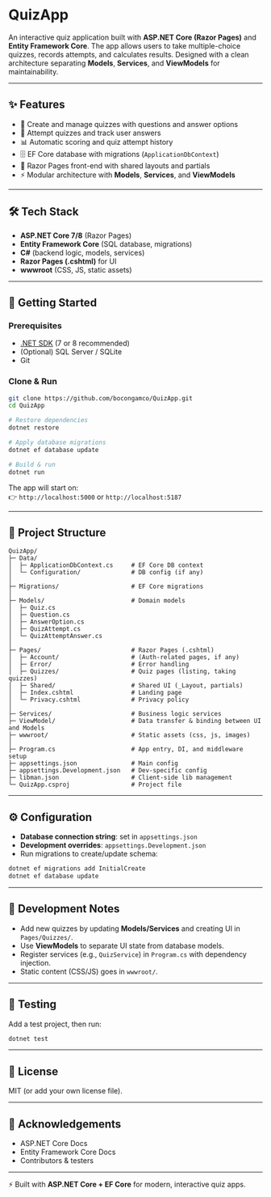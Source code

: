 # QuizApp

An interactive quiz application built with **ASP.NET Core (Razor Pages)** and **Entity Framework Core**. The app allows users to take multiple-choice quizzes, records attempts, and calculates results. Designed with a clean architecture separating **Models**, **Services**, and **ViewModels** for maintainability.

---

## ✨ Features

- 📝 Create and manage quizzes with questions and answer options  
- 🎯 Attempt quizzes and track user answers  
- 📊 Automatic scoring and quiz attempt history  
- 🗄️ EF Core database with migrations (`ApplicationDbContext`)  
- 🎨 Razor Pages front-end with shared layouts and partials  
- ⚡ Modular architecture with **Models**, **Services**, and **ViewModels**

---

## 🛠 Tech Stack

- **ASP.NET Core 7/8** (Razor Pages)  
- **Entity Framework Core** (SQL database, migrations)  
- **C#** (backend logic, models, services)  
- **Razor Pages (.cshtml)** for UI  
- **wwwroot** (CSS, JS, static assets)  

---

## 🚀 Getting Started

### Prerequisites

- [.NET SDK](https://dotnet.microsoft.com/en-us/download) (7 or 8 recommended)  
- (Optional) SQL Server / SQLite  
- Git  

### Clone & Run

```bash
git clone https://github.com/bocongamco/QuizApp.git
cd QuizApp

# Restore dependencies
dotnet restore

# Apply database migrations
dotnet ef database update

# Build & run
dotnet run
```

The app will start on:  
👉 `http://localhost:5000` or `http://localhost:5187`

---

## 📂 Project Structure

```
QuizApp/
├─ Data/
│  ├─ ApplicationDbContext.cs     # EF Core DB context
│  └─ Configuration/              # DB config (if any)
│
├─ Migrations/                    # EF Core migrations
│
├─ Models/                        # Domain models
│  ├─ Quiz.cs
│  ├─ Question.cs
│  ├─ AnswerOption.cs
│  ├─ QuizAttempt.cs
│  └─ QuizAttemptAnswer.cs
│
├─ Pages/                         # Razor Pages (.cshtml)
│  ├─ Account/                    # (Auth-related pages, if any)
│  ├─ Error/                      # Error handling
│  ├─ Quizzes/                    # Quiz pages (listing, taking quizzes)
│  ├─ Shared/                     # Shared UI (_Layout, partials)
│  ├─ Index.cshtml                # Landing page
│  └─ Privacy.cshtml              # Privacy policy
│
├─ Services/                      # Business logic services
├─ ViewModel/                     # Data transfer & binding between UI and Models
├─ wwwroot/                       # Static assets (css, js, images)
│
├─ Program.cs                     # App entry, DI, and middleware setup
├─ appsettings.json               # Main config
├─ appsettings.Development.json   # Dev-specific config
├─ libman.json                    # Client-side lib management
└─ QuizApp.csproj                 # Project file
```

---

## ⚙️ Configuration

- **Database connection string**: set in `appsettings.json`  
- **Development overrides**: `appsettings.Development.json`  
- Run migrations to create/update schema:

```bash
dotnet ef migrations add InitialCreate
dotnet ef database update
```

---

## 📌 Development Notes

- Add new quizzes by updating **Models/Services** and creating UI in `Pages/Quizzes/`.  
- Use **ViewModels** to separate UI state from database models.  
- Register services (e.g., `QuizService`) in `Program.cs` with dependency injection.  
- Static content (CSS/JS) goes in `wwwroot/`.  

---

## 🧪 Testing

Add a test project, then run:

```bash
dotnet test
```

---

## 📄 License

MIT (or add your own license file).

---

## 🙌 Acknowledgements

- ASP.NET Core Docs  
- Entity Framework Core Docs  
- Contributors & testers  

---

⚡ Built with **ASP.NET Core + EF Core** for modern, interactive quiz apps.
